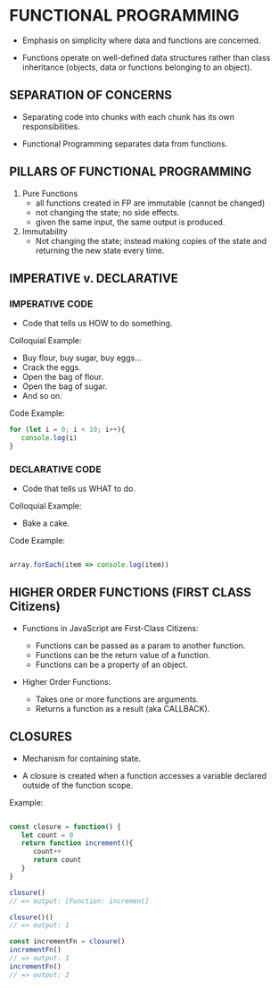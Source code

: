 # FUNCTIONAL PROGRAMMING

* Emphasis on simplicity where data and functions are concerned. 

* Functions operate on well-defined data structures rather than class inheritance (objects, data or functions belonging to an object).

## SEPARATION OF CONCERNS

* Separating code into chunks with each chunk has its own responsibilities. 

* Functional Programming separates data from functions. 


## PILLARS OF FUNCTIONAL PROGRAMMING

1. Pure Functions 
   - all functions created in FP are immutable (cannot be changed)
   - not changing the state; no side effects.
   - given the same input, the same output is produced.
2. Immutability
   - Not changing the state; instead making copies of the state and returning the new state every time. 



## IMPERATIVE v. DECLARATIVE

### IMPERATIVE CODE

* Code that tells us HOW to do something.

Colloquial Example:

   * Buy flour, buy sugar, buy eggs...
   * Crack the eggs.
   * Open the bag of flour.
   * Open the bag of sugar.
   * And so on. 

Code Example:

```js
for (let i = 0; i < 10; i++){
   console.log(i)
}

```


### DECLARATIVE CODE

* Code that tells us WHAT to do. 

Colloquial Example:

   * Bake a cake. 

Code Example:

```js

array.forEach(item => console.log(item))

```


## HIGHER ORDER FUNCTIONS (FIRST CLASS Citizens)

* Functions in JavaScript are First-Class Citizens:
   * Functions can be passed as a param to another function. 
   * Functions can be the return value of a function. 
   * Functions can be a property of an object. 


* Higher Order Functions:
   * Takes one or more functions are arguments.
   * Returns a function as a result (aka CALLBACK).



## CLOSURES

* Mechanism for containing state. 

* A closure is created when a function accesses a variable declared outside of the function scope. 

Example:
```js

const closure = function() {
   let count = 0
   return function increment(){
      count++
      return count
   }
}

closure()
// => output: [Function: increment]

closure()()
// => output: 1

const incrementFn = closure()
incrementFn()
// => output: 1
incrementFn()
// => output: 2
```


